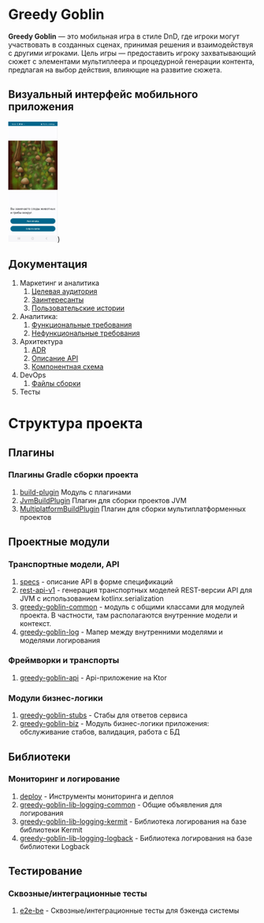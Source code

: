 # Greedy Goblin

**Greedy Goblin** — это мобильная игра в стиле DnD, где игроки могут участвовать в созданных сценах,
принимая решения и взаимодействуя с другими игроками.
Цель игры — предоставить игроку захватывающий сюжет с элементами мультиплеера и процедурной генерации контента,
предлагая на выбор действия, влияющие на развитие сюжета.

## Визуальный интерфейс мобильного приложения

<img src="docs/imgs/layout.jpg" alt="Макет интерфейса" width="100"/>)

## Документация

1. Маркетинг и аналитика
    1. [Целевая аудитория](./docs/01-biz/01-target-audience.md)
    2. [Заинтересанты](./docs/01-biz/02-stakeholders.md)
    3. [Пользовательские истории](./docs/01-biz/03-bizreq.md)
2. Аналитика:
    1. [Функциональные требования](./docs/02-analysis/01-functional-requiremens.md)
    2. [Нефункциональные требования](./docs/02-analysis/02-nonfunctional-requirements.md)
3. Архитектура
    1. [ADR](docs/03-architecture/01-adrs.md)
    2. [Описание API](docs/03-architecture/02-api.md)
    3. [Компонентная схема](docs/03-architecture/03-arch.md)
4. DevOps
    1. [Файлы сборки](./deploy)
5. Тесты

# Структура проекта

## Плагины

### Плагины Gradle сборки проекта

1. [build-plugin](build-plugins) Модуль с плагинами
2. [JvmBuildPlugin](build-plugins/src/main/kotlin/JvmBuildPlugin.kt) Плагин для сборки проектов JVM
2. [MultiplatformBuildPlugin](build-plugins/src/main/kotlin/KmpBuildPlugin.kt) Плагин для сборки
   мультиплатформенных проектов

## Проектные модули

### Транспортные модели, API

1. [specs](specs) - описание API в форме спецификаций
2. [rest-api-v1](greedy-goblin-be/rest-api-v1) - генерация транспортных моделей REST-версии API
для JVM с использованием kotlinx.serialization
3. [greedy-goblin-common](greedy-goblin-be/greedy-goblin-common) - модуль с общими классами для модулей проекта. В
частности, там располагаются внутренние модели и контекст.
4. [greedy-goblin-log](greedy-goblin-be/greedy-goblin-log) - Мапер между внутренними моделями и
моделями логирования

### Фреймворки и транспорты

1. [greedy-goblin-api](greedy-goblin-be/greedy-goblin-api) - Api-приложение на Ktor

### Модули бизнес-логики

1. [greedy-goblin-stubs](greedy-goblin-be/greedy-goblin-stubs) - Стабы для ответов сервиса
2. [greedy-goblin-biz](greedy-goblin-be/greedy-goblin-biz) - Модуль бизнес-логики приложения: обслуживание стабов,
   валидация, работа с БД

## Библиотеки

### Мониторинг и логирование

1. [deploy](deploy) - Инструменты мониторинга и деплоя
2. [greedy-goblin-lib-logging-common](greedy-goblin-libs/lib-logging-common) - Общие объявления для
   логирования
3. [greedy-goblin-lib-logging-kermit](greedy-goblin-libs/lib-logging-kermit) - Библиотека логирования
   на базе библиотеки
   Kermit
4. [greedy-goblin-lib-logging-logback](greedy-goblin-libs/lib-logging-logback) - Библиотека логирования
   на базе библиотеки Logback

## Тестирование

### Сквозные/интеграционные тесты

1. [e2e-be](greedy-goblin-tests/e2e-be) - Сквозные/интеграционные тесты для бэкенда
   системы